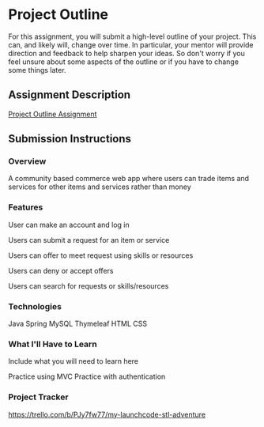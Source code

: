 # Project Outline
For this assignment, you will submit a high-level outline of your project. This can, and likely will, change over time. In particular, your mentor will provide direction and feedback to help sharpen your ideas. So don't worry if you feel unsure about some aspects of the outline or if you have to change some things later.

## Assignment Description
[Project Outline Assignment](https://education.launchcode.org/liftoff/modules/assignments/project-outline)

## Submission Instructions

### Overview
A community based commerce web app where users can trade items and services for other items and services rather than money

### Features

User can make an account and log in

Users can submit a request for an item or service

Users can offer to meet request using skills or resources

Users can deny or accept offers

Users can search for requests or skills/resources

### Technologies
Java
Spring
MySQL
Thymeleaf
HTML
CSS

### What I'll Have to Learn
Include what you will need to learn here

Practice using MVC
Practice with authentication


### Project Tracker

https://trello.com/b/PJy7fw77/my-launchcode-stl-adventure
